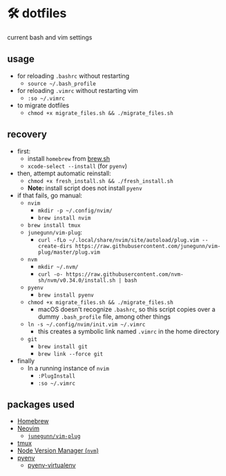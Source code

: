 # 🛠 dotfiles
current bash and vim settings

## usage
- for reloading `.bashrc` without restarting
  - `source ~/.bash_profile`
- for reloading `.vimrc` without restarting vim
  - `:so ~/.vimrc`
- to migrate dotfiles
  - `chmod +x migrate_files.sh && ./migrate_files.sh`

## recovery
- first:
  - install `homebrew` from [brew.sh](https://brew.sh)
  - `xcode-select --install` (for `pyenv`)
- then, attempt automatic reinstall:
  - `chmod +x fresh_install.sh && ./fresh_install.sh`
  - **Note:** install script does not install `pyenv`
- if that fails, go manual:
  - `nvim`
    - `mkdir -p ~/.config/nvim/`
    - `brew install nvim`
  - `brew install tmux`
  - `junegunn/vim-plug`:
    - `curl -fLo ~/.local/share/nvim/site/autoload/plug.vim --create-dirs https://raw.githubusercontent.com/junegunn/vim-plug/master/plug.vim`
  - `nvm`
    - `mkdir ~/.nvm/`
    - `curl -o- https://raw.githubusercontent.com/nvm-sh/nvm/v0.34.0/install.sh | bash`
  - `pyenv`
    - `brew install pyenv`
  - `chmod +x migrate_files.sh && ./migrate_files.sh`
    - macOS doesn't recognize `.bashrc`, so this script copies over a dummy
    `.bash_profile` file, among other things
  - `ln -s ~/.config/nvim/init.vim ~/.vimrc`
    - this creates a symbolic link named `.vimrc` in the home directory
  - `git`
    - `brew install git`
    - `brew link --force git`
- finally
  - In a running instance of `nvim`
    - `:PlugInstall`
    - `:so ~/.vimrc`

## packages used
- [Homebrew](https://brew.sh)
- [Neovim](https://neovim.io/)
  - [`junegunn/vim-plug`](https://github.com/junegunn/vim-plug)
- [tmux](https://github.com/tmux/tmux/)
- [Node Version Manager (`nvm`)](https://github.com/nvm-sh/nvm)
- [pyenv](https://github.com/pyenv/pyenv)
  - [pyenv-virtualenv](https://github.com/pyenv/pyenv-virtualenv)

